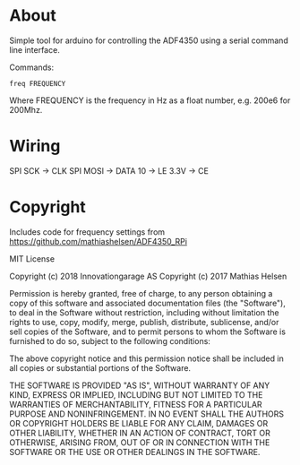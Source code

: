 # About

Simple tool for arduino for controlling the ADF4350 using a serial command line interface.

Commands:

    freq FREQUENCY

Where FREQUENCY is the frequency in Hz as a float number, e.g. 200e6 for 200Mhz.

# Wiring

SPI SCK -> CLK
SPI MOSI -> DATA
10 -> LE
3.3V -> CE

# Copyright

Includes code for frequency settings from https://github.com/mathiashelsen/ADF4350_RPi

MIT License

Copyright (c) 2018 Innovationgarage AS
Copyright (c) 2017 Mathias Helsen

Permission is hereby granted, free of charge, to any person obtaining a copy
of this software and associated documentation files (the "Software"), to deal
in the Software without restriction, including without limitation the rights
to use, copy, modify, merge, publish, distribute, sublicense, and/or sell
copies of the Software, and to permit persons to whom the Software is
furnished to do so, subject to the following conditions:

The above copyright notice and this permission notice shall be included in all
copies or substantial portions of the Software.

THE SOFTWARE IS PROVIDED "AS IS", WITHOUT WARRANTY OF ANY KIND, EXPRESS OR
IMPLIED, INCLUDING BUT NOT LIMITED TO THE WARRANTIES OF MERCHANTABILITY,
FITNESS FOR A PARTICULAR PURPOSE AND NONINFRINGEMENT. IN NO EVENT SHALL THE
AUTHORS OR COPYRIGHT HOLDERS BE LIABLE FOR ANY CLAIM, DAMAGES OR OTHER
LIABILITY, WHETHER IN AN ACTION OF CONTRACT, TORT OR OTHERWISE, ARISING FROM,
OUT OF OR IN CONNECTION WITH THE SOFTWARE OR THE USE OR OTHER DEALINGS IN THE
SOFTWARE.
